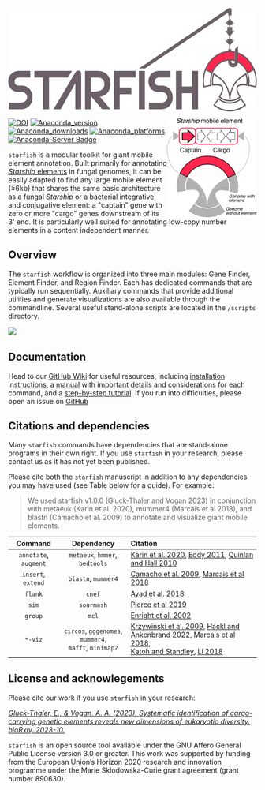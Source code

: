 <img
  src="/assets/STARFISH_LOGO.png"
  align = "center"
  style="margin: 20 auto; width: 567px; height: 210px">

<img
  src="/assets/element_logo_color.png"
  align = "right"
  style="margin: 0 auto; width: 182px; height: 200px">

[![DOI](https://zenodo.org/badge/581059656.svg)](https://zenodo.org/badge/latestdoi/581059656) [![Anaconda_version](https://anaconda.org/egluckthaler/starfish/badges/version.svg
)](https://anaconda.org/egluckthaler/starfish) [![Anaconda_downloads](https://anaconda.org/egluckthaler/starfish/badges/downloads.svg)](https://anaconda.org/egluckthaler/starfish) [![Anaconda_platforms](https://anaconda.org/egluckthaler/starfish/badges/platforms.svg
)](https://anaconda.org/egluckthaler/starfish) [![Anaconda-Server Badge](https://anaconda.org/egluckthaler/starfish/badges/latest_release_date.svg)](https://anaconda.org/egluckthaler/starfish)


```starfish``` is a modular toolkit for giant mobile element annotation. Built primarily for annotating [*Starship* elements](https://academic.oup.com/mbe/article/39/5/msac109/6588634) in fungal genomes, it can be easily adapted to find any large mobile element (≥6kb) that shares the same basic architecture as a fungal *Starship* or a bacterial integrative and conjugative element: a "captain" gene with zero or more "cargo" genes downstream of its 3' end. It is particularly well suited for annotating low-copy number elements in a content independent manner.

## Overview

The ```starfish``` workflow is organized into three main modules: Gene Finder, Element Finder, and Region Finder. Each has dedicated commands that are typically run sequentially. Auxiliary commands that provide additional utilities and generate visualizations are also available through the commandline. Several useful stand-alone scripts are located in the `/scripts` directory. 

<img
  src="/assets/starfishWorkflow.png"
  style="display: center; margin: 0 auto; max-width: 400px">

## Documentation

Head to our [GitHub Wiki](https://github.com/egluckthaler/starfish/wiki) for useful resources, including [installation instructions](https://github.com/egluckthaler/starfish/wiki/Installation), a [manual](https://github.com/egluckthaler/starfish/wiki/Manual) with important details and considerations for each command, and a [step-by-step tutorial](https://github.com/egluckthaler/starfish/wiki/Step-by-step-tutorial). If you run into difficulties, please open an issue on [GitHub](https://github.com/egluckthaler/starfish/issues)

## Citations and dependencies

Many ```starfish``` commands have dependencies that are stand-alone programs in their own right. If you use ```starfish``` in your research, please contact us as it has not yet been published.

Please cite both the ```starfish``` manuscript in addition to any dependencies you may have used (see Table below for a guide). For example:
> We used starfish v1.0.0 (Gluck-Thaler and Vogan 2023) in conjunction with metaeuk (Karin et al. 2020), mummer4 (Marcais et al 2018), and blastn (Camacho et al. 2009) to annotate and visualize giant mobile elements.

| Command | Dependency | Citation |
|:---:|:---:|:---|
|`annotate`, `augment`| `metaeuk`, `hmmer`, `bedtools` | [Karin et al. 2020](https://pubmed.ncbi.nlm.nih.gov/32245390/), [Eddy 2011](https://pubmed.ncbi.nlm.nih.gov/22039361/), [Quinlan and Hall 2010](https://pubmed.ncbi.nlm.nih.gov/20110278/) |
|`insert`, `extend`| `blastn`, `mummer4` | [Camacho et al. 2009](https://pubmed.ncbi.nlm.nih.gov/20003500/), [Marcais et al 2018](https://pubmed.ncbi.nlm.nih.gov/29373581/) |
|`flank`| `cnef` | [Ayad et al. 2018](https://pubmed.ncbi.nlm.nih.gov/30423090/) |
|`sim`| `sourmash` | [Pierce et al 2019](https://pubmed.ncbi.nlm.nih.gov/31508216/) |
|`group`| `mcl` | [Enright et al. 2002](https://pubmed.ncbi.nlm.nih.gov/11917018/) |
|`*-viz`|`circos`, `gggenomes`, `mummer4`, <br />`mafft`, `minimap2`| [Krzywinski et al. 2009](https://pubmed.ncbi.nlm.nih.gov/19541911/), [Hackl and Ankenbrand 2022](https://thackl.github.io/gggenomes/authors.html), [Marcais et al 2018](https://pubmed.ncbi.nlm.nih.gov/29373581/), <br />[Katoh and Standley](https://pubmed.ncbi.nlm.nih.gov/23329690/), [Li 2018](https://pubmed.ncbi.nlm.nih.gov/29750242/)|

## License and acknowlegements

Please cite our work if you use ```starfish``` in your research:

[*Gluck-Thaler, E., & Vogan, A. A. (2023). Systematic identification of cargo-carrying genetic elements reveals new dimensions of eukaryotic diversity. bioRxiv, 2023-10.*](https://www.biorxiv.org/content/10.1101/2023.10.24.563810v1)

```starfish``` is an open source tool available under the GNU Affero General Public License version 3.0 or greater. This work was supported by funding from the European Union’s Horizon 2020 research and innovation programme under the Marie Skłodowska-Curie grant agreement (grant number 890630).
